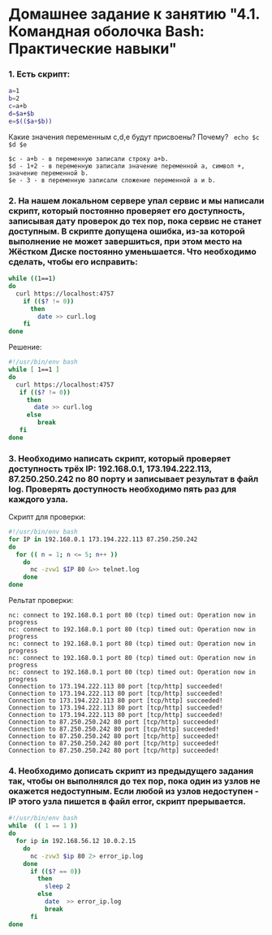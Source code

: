 # Домашнее задание к занятию "4.1. Командная оболочка Bash: Практические навыки"  
### 1. Есть скрипт:
```bash
a=1
b=2
c=a+b
d=$a+$b
e=$(($a+$b))
```
Какие значения переменным c,d,e будут присвоены? Почему? 
` echo $c $d $e`
	
	$c - a+b - в переменную записали строку a+b.
	$d - 1+2 - в переменную записали значение переменной a, символ +, значение переменной b.
	$e - 3 - в переменную записали сложение переменной a и b.
	
### 2. На нашем локальном сервере упал сервис и мы написали скрипт, который постоянно проверяет его доступность, записывая дату проверок до тех пор, пока сервис не станет доступным. В скрипте допущена ошибка, из-за которой выполнение не может завершиться, при этом место на Жёстком Диске постоянно уменьшается. Что необходимо сделать, чтобы его исправить:
```bash
while ((1==1)
do
  curl https://localhost:4757
    if (($? != 0))
      then
        date >> curl.log
    fi
done
```
Решение:
```bash
#!/usr/bin/env bash
while [ 1==1 ]
do
  curl https://localhost:4757
   if (($? != 0))
     then
       date >> curl.log
     else
        break
   fi
done
```
### 3. Необходимо написать скрипт, который проверяет доступность трёх IP: 192.168.0.1, 173.194.222.113, 87.250.250.242 по 80 порту и записывает результат в файл log. Проверять доступность необходимо пять раз для каждого узла.

Скрипт для проверки:
```bash
#!/usr/bin/env bash
for IP in 192.168.0.1 173.194.222.113 87.250.250.242
do
  for (( n = 1; n <= 5; n++ ))
    do 
      nc -zvw1 $IP 80 &>> telnet.log
    done
done
```
Рельтат проверки:
	
	nc: connect to 192.168.0.1 port 80 (tcp) timed out: Operation now in progress
	nc: connect to 192.168.0.1 port 80 (tcp) timed out: Operation now in progress
	nc: connect to 192.168.0.1 port 80 (tcp) timed out: Operation now in progress
	nc: connect to 192.168.0.1 port 80 (tcp) timed out: Operation now in progress
	nc: connect to 192.168.0.1 port 80 (tcp) timed out: Operation now in progress
	Connection to 173.194.222.113 80 port [tcp/http] succeeded!
	Connection to 173.194.222.113 80 port [tcp/http] succeeded!
	Connection to 173.194.222.113 80 port [tcp/http] succeeded!
	Connection to 173.194.222.113 80 port [tcp/http] succeeded!
	Connection to 173.194.222.113 80 port [tcp/http] succeeded!
	Connection to 87.250.250.242 80 port [tcp/http] succeeded!
	Connection to 87.250.250.242 80 port [tcp/http] succeeded!
	Connection to 87.250.250.242 80 port [tcp/http] succeeded!
	Connection to 87.250.250.242 80 port [tcp/http] succeeded!
	Connection to 87.250.250.242 80 port [tcp/http] succeeded!

### 4. Необходимо дописать скрипт из предыдущего задания так, чтобы он выполнялся до тех пор, пока один из узлов не окажется недоступным. Если любой из узлов недоступен - IP этого узла пишется в файл error, скрипт прерывается.
```bash
#!/usr/bin/env bash
while  (( 1 == 1 ))
do
  for ip in 192.168.56.12 10.0.2.15
    do
      nc -zvw3 $ip 80 2> error_ip.log 
    done
      if (($? == 0))
        then
          sleep 2
        else
          date  >> error_ip.log
          break
      fi
done
```
